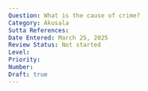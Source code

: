 ```yaml
---
Question: What is the cause of crime?
Category: Akusala
Sutta References:
Date Entered: March 25, 2025
Review Status: Not started
Level: 
Priority: 
Number: 
Draft: true
---
```

